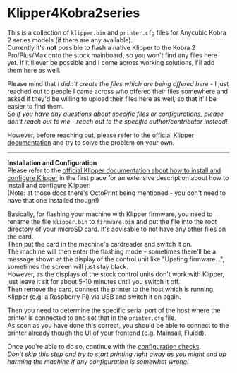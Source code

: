 # Klipper4Kobra2series
This is a collection of `klipper.bin` and `printer.cfg` files for Anycubic Kobra 2 series models (if there are any available).  
Currently it's **not** possible to flash a native Klipper to the Kobra 2 Pro/Plus/Max onto the stock mainboard, so you won't find any files here yet. If it'll ever be possible and I come across working solutions, I'll add them here as well.  

Please mind that *I didn't create the files which are being offered here* - I just reached out to people I came across who offered their files somewhere and asked if they'd be willing to upload their files here as well, so that it'll be easier to find them.  
*So if you have any questions about specific files or configurations, please don't reach out to me - reach out to the specific author/contributor instead!* 
 
However, before reaching out, please refer to the [official Klipper documentation](https://www.klipper3d.org/) and try to solve the problem on your own. 

---

**Installation and Configuration**  
Please refer to the [official Klipper documentation about how to install and configure Klipper](https://www.klipper3d.org/Installation.html) in the first place for an extensive description about how to install and configure Klipper!  
(Note: at those docs there's OctoPrint being mentioned - you don't need to have that one installed though!)  

Basically, for flashing your machine with Klipper firmware, you need to rename the file `klipper.bin` to `firmware.bin` and put the file into the root directory of your microSD card. It's advisable to not have any other files on the card.  
Then put the card in the machine's cardreader and switch it on.  
The machine will then enter the flashing mode - sometimes there'll be a message shown at the display of the control unit like "Upating firmware...", sometimes the screen will just stay black.  
However, as the displays of the stock control units don't work with Klipper, just leave it sit for about 5-10 minutes until you switch it off.  
Then remove the card, connect the printer to the host which is running Klipper (e.g. a Raspberry Pi) via USB and switch it on again.  

Then you need to determine the specific serial port of the host where the printer is connected to and set that in the `printer.cfg` file.  
As soon as you have done this correct, you should be able to connect to the printer already though the UI of your frontend (e.g. Mainsail, Fluidd).  

Once you're able to do so, continue with the [configuration checks](https://www.klipper3d.org/Config_checks.html).  
*Don't skip this step and try to start printing right away as you might end up harming the machine if any configuration is somewhat wrong!*  
